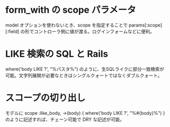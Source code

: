 

# form_with の scope パラメータ
model オプションを使わないとき、scope を指定することで params[:scope][:field] の形でコントローラ側に値が渡る。ログインフォームなどに便利。

# LIKE 検索の SQL と Rails
where('body LIKE ?', "%パスタ%") のように、生SQLライクに部分一致検索が可能。文字列展開が必要なときはシングルクォートではなくダブルクォート。

# スコープの切り出し
モデルに scope :like_body, ->(body) { where('body LIKE ?', "%#{body}%") } のように記述すれば、チェーン可能で DRY な記述が可能。